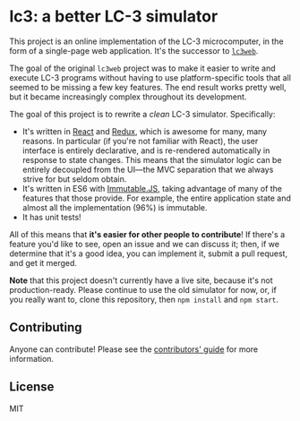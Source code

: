 # lc3: a better LC-3 simulator

This project is an online implementation of the LC-3 microcomputer, in the form of a single-page web application. It's the successor to [`lc3web`](https://github.com/wchargin/lc3web).

The goal of the original `lc3web` project was to make it easier to write and execute LC-3 programs without having to use platform-specific tools that all seemed to be missing a few key features. The end result works pretty well, but it became increasingly complex throughout its development.

The goal of this project is to rewrite a *clean* LC-3 simulator. Specifically:
  * It's written in [React](https://facebook.github.io/react/) and [Redux](https://github.com/rackt/redux), which is awesome for many, many reasons.
    In particular (if you're not familiar with React), the user interface is entirely declarative, and is re-rendered automatically in response to state changes.
    This means that the simulator logic can be entirely decoupled from the UI—the MVC separation that we always strive for but seldom obtain.
  * It's written in ES6 with [Immutable.JS](https://facebook.github.io/immutable-js/), taking advantage of many of the features that those provide.
    For example, the entire application state and almost all the implementation (96%) is immutable.
  * It has unit tests!

All of this means that **it's easier for other people to contribute**! If there's a feature you'd like to see, open an issue and we can discuss it; then, if we determine that it's a good idea, you can implement it, submit a pull request, and get it merged.

**Note** that this project doesn't currently have a live site, because it's not production-ready. Please continue to use the old simulator for now, or, if you really want to, clone this repository, then `npm install` and `npm start`.

## Contributing

Anyone can contribute!
Please see the [contributors' guide](CONTRIBUTING.md) for more information.

## License

MIT
